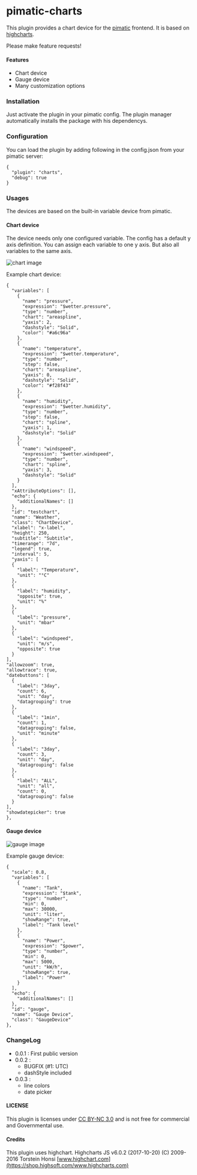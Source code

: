 pimatic-charts
=======================

This plugin provides a chart device for the [pimatic](https://pimatic.org/) frontend.
It is based on [highcharts](https://www.highcharts.com/demo).

Please make feature requests!

#### Features
* Chart device
* Gauge device
* Many customization options

### Installation

Just activate the plugin in your pimatic config. The plugin manager automatically installs the package with his dependencys.

### Configuration

You can load the plugin by adding following in the config.json from your pimatic server:

    {
      "plugin": "charts",
      "debug": true
    }

### Usages

The devices are based on the built-in variable device from pimatic.

#### Chart device

The device needs only one configured variable.
The config has a default y axis definition.
You can assign each variable to one y axis.
But also all variables to the same axis.


![chart image](https://raw.githubusercontent.com/treban/pimatic-charts/master/doc/chart.png)

Example chart device:
```
{
  "variables": [
    {
      "name": "pressure",
      "expression": "$wetter.pressure",
      "type": "number",
      "chart": "areaspline",
      "yaxis": 2,
      "dashstyle": "Solid",
      "color": "#a6c96a"
    },
    {
      "name": "temperature",
      "expression": "$wetter.temperature",
      "type": "number",
      "step": false,
      "chart": "areaspline",
      "yaxis": 0,
      "dashstyle": "Solid",
      "color": "#f28f43"
    },
    {
      "name": "humidity",
      "expression": "$wetter.humidity",
      "type": "number",
      "step": false,
      "chart": "spline",
      "yaxis": 1,
      "dashstyle": "Solid"
    },
    {
      "name": "windspeed",
      "expression": "$wetter.windspeed",
      "type": "number",
      "chart": "spline",
      "yaxis": 3,
      "dashstyle": "Solid"
    }
  ],
  "xAttributeOptions": [],
  "echo": {
    "additionalNames": []
  },
  "id": "testchart",
  "name": "Weather",
  "class": "ChartDevice",
  "xlabel": "x-label",
  "height": 250,
  "subtitle": "Subtitle",
  "timerange": "7d",
  "legend": true,
  "interval": 5,
  "yaxis": [
  {
    "label": "Temperature",
    "unit": "°C"
  },
  {
    "label": "humidity",
    "opposite": true,
    "unit": "%"
  },
  {
    "label": "pressure",
    "unit": "mbar"
  },
  {
    "label": "windspeed",
    "unit": "m/s",
    "opposite": true
  }
],
"allowzoom": true,
"allowtrace": true,
"datebuttons": [
  {
    "label": "3day",
    "count": 6,
    "unit": "day",
    "datagrouping": true
  },
  {
    "label": "1min",
    "count": 1,
    "datagrouping": false,
    "unit": "minute"
  },
  {
    "label": "3day",
    "count": 3,
    "unit": "day",
    "datagrouping": false
  },
  {
    "label": "ALL",
    "unit": "all",
    "count": 0,
    "datagrouping": false
  }
],
"showdatepicker": true
},

```

#### Gauge device

![gauge image](https://raw.githubusercontent.com/treban/pimatic-charts/master/doc/gauge.png)

Example gauge device:
```
{
  "scale": 0.8,
  "variables": [
    {
      "name": "Tank",
      "expression": "$tank",
      "type": "number",
      "min": 0,
      "max": 30000,
      "unit": "liter",
      "showRange": true,
      "label": "Tank level"
    },
    {
      "name": "Power",
      "expression": "$power",
      "type": "number",
      "min": 0,
      "max": 5000,
      "unit": "kW/h",
      "showRange": true,
      "label": "Power"
    }
  ],
  "echo": {
    "additionalNames": []
  },
  "id": "gauge",
  "name": "Gauge Device",
  "class": "GaugeDevice"
},

```
### ChangeLog
* 0.0.1 : First public version
* 0.0.2 :
  - BUGFIX (#1: UTC)
  - dashStyle included
* 0.0.3 :
  - line colors
  - date picker

#### LICENSE

This plugin is licenses under [CC BY-NC 3.0](https://creativecommons.org/licenses/by-nc/3.0/)
and is not free for commercial and Governmental use.

#### Credits
This plugin uses highchart.
Highcharts JS v6.0.2 (2017-10-20)
(C) 2009-2016 Torstein Honsi
[www.highchart.com](https://shop.highsoft.com/www.highcharts.com)
